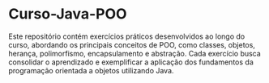 # Curso-Java-POO
Este repositório contém exercícios práticos desenvolvidos ao longo do curso, abordando os principais conceitos de POO, como classes, objetos, herança, polimorfismo, encapsulamento e abstração. Cada exercício busca consolidar o aprendizado e exemplificar a aplicação dos fundamentos da programação orientada a objetos utilizando Java.
